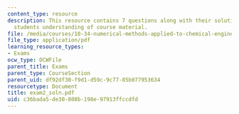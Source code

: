 ```yaml
---
content_type: resource
description: This resource contains 7 questions along with their solution to test
  students understanding of course material.
file: /media/courses/10-34-numerical-methods-applied-to-chemical-engineering-fall-2005/c36bada5de30808b198e97913ffccdfd_exam2_soln.pdf
file_type: application/pdf
learning_resource_types:
- Exams
ocw_type: OCWFile
parent_title: Exams
parent_type: CourseSection
parent_uid: df92df30-f9d1-d59c-9c77-85b077953634
resourcetype: Document
title: exam2_soln.pdf
uid: c36bada5-de30-808b-198e-97913ffccdfd
---
```

